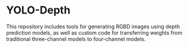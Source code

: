 # YOLO-Depth
This repository includes tools for generating RGBD images using depth prediction models, as well as custom code for transferring weights from traditional three-channel models to four-channel models. 

